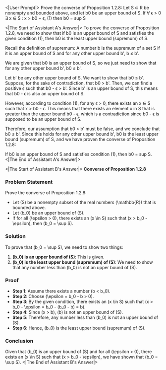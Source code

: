 <|User Prompt|>
Prove the converse of Proposition 1.2.8: Let S ⊂ R be nonempty and
bounded above, and let b0 be an upper bound of S. If
∀ ϵ > 0 ∃ x ∈ S : x > b0 − ϵ, (1)
then b0 = sup S

<|The Start of Assistant A's Answer|>
To prove the converse of Proposition 1.2.8, we need to show that if b0 is an upper bound of S and satisfies the given condition (1), then b0 is the least upper bound (supremum) of S.

Recall the definition of supremum: A number b is the supremum of a set S if it is an upper bound of S and for any other upper bound b', b ≤ b'.

We are given that b0 is an upper bound of S, so we just need to show that for any other upper bound b', b0 ≤ b'.

Let b' be any other upper bound of S. We want to show that b0 ≤ b'. Suppose, for the sake of contradiction, that b0 > b'. Then, we can find a positive ϵ such that b0 - ϵ > b'. Since b' is an upper bound of S, this means that b0 - ϵ is also an upper bound of S.

However, according to condition (1), for any ϵ > 0, there exists an x ∈ S such that x > b0 - ϵ. This means that there exists an element x in S that is greater than the upper bound b0 - ϵ, which is a contradiction since b0 - ϵ is supposed to be an upper bound of S.

Therefore, our assumption that b0 > b' must be false, and we conclude that b0 ≤ b'. Since this holds for any other upper bound b', b0 is the least upper bound (supremum) of S, and we have proven the converse of Proposition 1.2.8:

If b0 is an upper bound of S and satisfies condition (1), then b0 = sup S.
<|The End of Assistant A's Answer|>

<|The Start of Assistant B's Answer|>
**Converse of Proposition 1.2.8**

### Problem Statement

Prove the converse of Proposition 1.2.8:

- Let \(S\) be a nonempty subset of the real numbers \(\mathbb{R}\) that is bounded above.
- Let \(b_0\) be an upper bound of \(S\).
- If for all \(\epsilon > 0\), there exists an \(x \in S\) such that \(x > b_0 - \epsilon\), then \(b_0 = \sup S\).

### Solution

To prove that \(b_0 = \sup S\), we need to show two things:

1. **\(b_0\) is an upper bound of \(S\)**: This is given.
2. **\(b_0\) is the least upper bound (supremum) of \(S\)**: We need to show that any number less than \(b_0\) is not an upper bound of \(S\).

### Proof

- **Step 1**: Assume there exists a number \(b < b_0\).
- **Step 2**: Choose \(\epsilon = b_0 - b > 0\).
- **Step 3**: By the given condition, there exists an \(x \in S\) such that \(x > b_0 - \epsilon = b_0 - (b_0 - b) = b\).
- **Step 4**: Since \(x > b\), \(b\) is not an upper bound of \(S\).
- **Step 5**: Therefore, any number less than \(b_0\) is not an upper bound of \(S\).
- **Step 6**: Hence, \(b_0\) is the least upper bound (supremum) of \(S\).

### Conclusion

Given that \(b_0\) is an upper bound of \(S\) and for all \(\epsilon > 0\), there exists an \(x \in S\) such that \(x > b_0 - \epsilon\), we have shown that \(b_0 = \sup S\).
<|The End of Assistant B's Answer|>